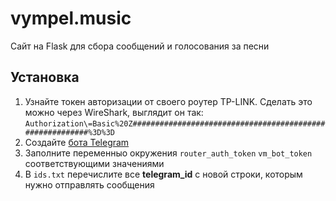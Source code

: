 # vympel.music
Сайт на Flask для сбора сообщений и голосования за песни

## Установка
1. Узнайте токен авторизации от своего роутер TP-LINK. Сделать это можно через WireShark, выглядит он так:
```Authorization\=Basic%20Z#########################################################%3D%3D```
2. Создайте [бота Telegram](https://t.me/botfather)
3. Заполните переменныо окружения `router_auth_token` `vm_bot_token` соответствующими значениями
4. В `ids.txt` перечислите все __telegram_id__ с новой строки, которым нужно отправлять сообщения
